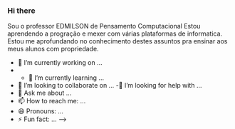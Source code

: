 ### Hi there 
Sou o professor EDMILSON de Pensamento  Computacional
Estou aprendendo a progração e mexer com várias plataformas de informatica.
Estou me aprofundando no conhecimento destes assuntos pra ensinar aos meus alunos com propriedade.

- 🔭 I’m currently working on ...
- - 🌱 I’m currently learning ...
- 👯 I’m looking to collaborate on ...
-🤔 I’m looking for help with ...
- 💬 Ask me about ...
- 📫 How to reach me: ...
- 😄 Pronouns: ...
- ⚡ Fun fact: ...
-->
